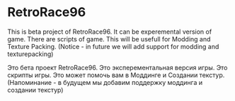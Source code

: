 # RetroRace96
  This is beta project of RetroRace96. It can be experemental version of game.
  There are scripts of game. This will be usefull for Modding and Texture Packing.
  (Notice - in future we will add support for modding and texturepacking)

  Это бета проект RetroRace96. Это эксперементальная версия игры.
  Это скрипты игры. Это может помочь вам в Моддинге и Создании текстур.
  (Напоминание - в будущем мы добавим поддержку моддинга и создании текстур)
